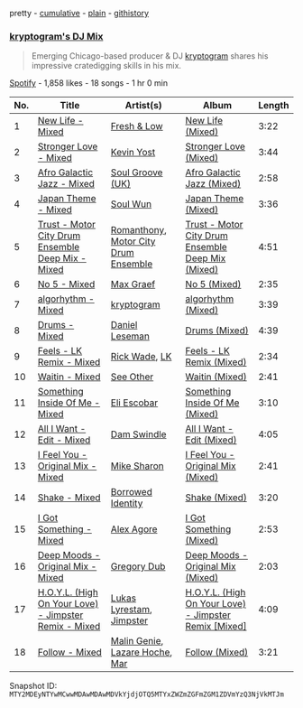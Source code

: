 pretty - [cumulative](/playlists/cumulative/37i9dQZF1DWVfaWXjwoSGX.md) - [plain](/playlists/plain/37i9dQZF1DWVfaWXjwoSGX) - [githistory](https://github.githistory.xyz/mackorone/spotify-playlist-archive/blob/main/playlists/plain/37i9dQZF1DWVfaWXjwoSGX)

### [kryptogram's DJ Mix](https://open.spotify.com/playlist/37i9dQZF1DWVfaWXjwoSGX)

> Emerging Chicago\-based producer & DJ <a href="spotify:artist:184mGxeseZkY2w05Nr4Tui">kryptogram</a> shares his impressive cratedigging skills in his mix.

[Spotify](https://open.spotify.com/user/spotify) - 1,858 likes - 18 songs - 1 hr 0 min

| No. | Title | Artist(s) | Album | Length |
|---|---|---|---|---|
| 1 | [New Life \- Mixed](https://open.spotify.com/track/3RJcoW3dtV4MG6gZ33TuhT) | [Fresh & Low](https://open.spotify.com/artist/2W4RGn8br96aceIfOzi8fI) | [New Life \(Mixed\)](https://open.spotify.com/album/5OZODrR7Y1pG7lWqCrfeh3) | 3:22 |
| 2 | [Stronger Love \- Mixed](https://open.spotify.com/track/5HlPHUcH6jhj5QdhVMp9l8) | [Kevin Yost](https://open.spotify.com/artist/1FPV5yJGV2urezFSaXrYDV) | [Stronger Love \(Mixed\)](https://open.spotify.com/album/6gcLXJQZOZsystiK6QUPsA) | 3:44 |
| 3 | [Afro Galactic Jazz \- Mixed](https://open.spotify.com/track/6XOGd4OZv8sXZeKJ4n5Evs) | [Soul Groove \(UK\)](https://open.spotify.com/artist/1gzS3GxhP1GtkceSAwPhmU) | [Afro Galactic Jazz \(Mixed\)](https://open.spotify.com/album/3OBaTzjBcwmQqlB7hR9jsF) | 2:58 |
| 4 | [Japan Theme \- Mixed](https://open.spotify.com/track/37IczGgNcvS5zNrVLpv7WT) | [Soul Wun](https://open.spotify.com/artist/1p8OhmCL3zTXnRRG9z97Fp) | [Japan Theme \(Mixed\)](https://open.spotify.com/album/4xMc9ftVGhXrlhj2jYRPpg) | 3:36 |
| 5 | [Trust \- Motor City Drum Ensemble Deep Mix \- Mixed](https://open.spotify.com/track/2T0cluYn8wvdLobHmEfMLk) | [Romanthony](https://open.spotify.com/artist/1xKryNto8SDKl2E6lBs23J), [Motor City Drum Ensemble](https://open.spotify.com/artist/4TlzX7s6kuZDtiBpsopcBf) | [Trust \- Motor City Drum Ensemble Deep Mix \(Mixed\)](https://open.spotify.com/album/6BECSAe4n7ClAFyME1DplG) | 4:51 |
| 6 | [No 5 \- Mixed](https://open.spotify.com/track/3G8K92sTs0PusokhEFKRc3) | [Max Graef](https://open.spotify.com/artist/4AflEeXdD0VohMzZvOGo55) | [No 5 \(Mixed\)](https://open.spotify.com/album/0a73v1en8UsgC4jMd8hLmc) | 2:35 |
| 7 | [algorhythm \- Mixed](https://open.spotify.com/track/2bFbSBcvR1ycedaP3FLVzi) | [kryptogram](https://open.spotify.com/artist/184mGxeseZkY2w05Nr4Tui) | [algorhythm \(Mixed\)](https://open.spotify.com/album/0geGcpnYYkNCDqXqWsHeeN) | 3:39 |
| 8 | [Drums \- Mixed](https://open.spotify.com/track/55ayPw4UKzGxXatsYou0sM) | [Daniel Leseman](https://open.spotify.com/artist/4WZShqApYAzPMveH0q8uwM) | [Drums \(Mixed\)](https://open.spotify.com/album/3OQu66vRV11YBNJmM0joRz) | 4:39 |
| 9 | [Feels \- LK Remix \- Mixed](https://open.spotify.com/track/7suDoCQ3mpDNTGMbgd3Nql) | [Rick Wade](https://open.spotify.com/artist/1HaiySQ7RMsuvfCEVML84p), [LK](https://open.spotify.com/artist/0mFx031364dlAxvLgcL0Si) | [Feels \- LK Remix \(Mixed\)](https://open.spotify.com/album/7BDXndlro1ggJaOBEfHyK2) | 2:34 |
| 10 | [Waitin \- Mixed](https://open.spotify.com/track/1mqpsT50YBi2oZK2eMn7p2) | [See Other](https://open.spotify.com/artist/1OXFzXEKhj3Bop52jKa0Fp) | [Waitin \(Mixed\)](https://open.spotify.com/album/3z1uHw0QoC1eriHIKooU5V) | 2:41 |
| 11 | [Something Inside Of Me \- Mixed](https://open.spotify.com/track/4otLJFj9FhAgMYiUaUllrr) | [Eli Escobar](https://open.spotify.com/artist/3J8gnwzixjNXj5gM6a7h93) | [Something Inside Of Me \(Mixed\)](https://open.spotify.com/album/00LmgmGfEWJa1wbclBD8sl) | 3:10 |
| 12 | [All I Want \- Edit \- Mixed](https://open.spotify.com/track/4bo7RLjvC09maS5O1J8stg) | [Dam Swindle](https://open.spotify.com/artist/6hJtgCB3L5cnJSND7sp6GU) | [All I Want \- Edit \(Mixed\)](https://open.spotify.com/album/3Bv124T2V6OFgvcjQ83MyS) | 4:05 |
| 13 | [I Feel You \- Original Mix \- Mixed](https://open.spotify.com/track/536dstZUGE1FicQNjRmgEF) | [Mike Sharon](https://open.spotify.com/artist/0xgh3q9t7YQXZeYdt7pnPC) | [I Feel You \- Original Mix \(Mixed\)](https://open.spotify.com/album/2H5hME2bJm9jMsrg1crlaV) | 2:41 |
| 14 | [Shake \- Mixed](https://open.spotify.com/track/4ZLJV7L96KHoZ6D2SMFcAs) | [Borrowed Identity](https://open.spotify.com/artist/1tZG3UAJijrpZXViAfSIWu) | [Shake \(Mixed\)](https://open.spotify.com/album/7aNGg7qwcM1nlO6pgKTA5v) | 3:20 |
| 15 | [I Got Something \- Mixed](https://open.spotify.com/track/4xuetneeEA7oTSU0JSalnE) | [Alex Agore](https://open.spotify.com/artist/2yem1tTNwSlckpSg9jwlUL) | [I Got Something \(Mixed\)](https://open.spotify.com/album/5FQyL6VWhfLYicmw7RHI67) | 2:53 |
| 16 | [Deep Moods \- Original Mix \- Mixed](https://open.spotify.com/track/3Mx7V6TNN6GyfukoEUqquJ) | [Gregory Dub](https://open.spotify.com/artist/08mR64360nL2ckNJVkrHQp) | [Deep Moods \- Original Mix \(Mixed\)](https://open.spotify.com/album/3kSg9J3l1OyBikGPMO9fPG) | 2:03 |
| 17 | [H.O.Y.L\. \(High On Your Love\) \- Jimpster Remix \- Mixed](https://open.spotify.com/track/3OGQWIHbgQpLaTJ1ZmdMXV) | [Lukas Lyrestam](https://open.spotify.com/artist/7mg2bMRWo78lVu8LGtgVKb), [Jimpster](https://open.spotify.com/artist/2pfHsO54AOejDlJqtXnS85) | [H.O.Y.L\. \(High On Your Love\) \- Jimpster Remix \[Mixed\]](https://open.spotify.com/album/3TFmHBUFEqae2uaWIbPjox) | 4:09 |
| 18 | [Follow \- Mixed](https://open.spotify.com/track/64mxctJ4YBBdfEpvApcaQR) | [Malin Genie](https://open.spotify.com/artist/2JOHMPfKqG3Z1C9PVc6pte), [Lazare Hoche](https://open.spotify.com/artist/7zjYZoG7ZjcETmDZFj1gsi), [Mar](https://open.spotify.com/artist/1j6Mdu8CUOFyXatk9JlvP4) | [Follow \(Mixed\)](https://open.spotify.com/album/1t6dMjKQ2qkfquysCSCn76) | 3:21 |

Snapshot ID: `MTY2MDEyNTYwMCwwMDAwMDAwMDVkYjdjOTQ5MTYxZWZmZGFmZGM1ZDVmYzQ3NjVkMTJm`
